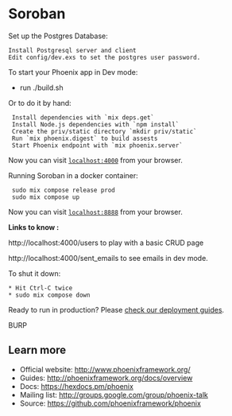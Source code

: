 # Soroban

Set up the Postgres Database:

    Install Postgresql server and client
    Edit config/dev.exs to set the postgres user password.

To start your Phoenix app in Dev mode:

  * run ./build.sh

Or to do it by hand:

     Install dependencies with `mix deps.get`
     Install Node.js dependencies with `npm install`
     Create the priv/static directory `mkdir priv/static`
     Run `mix phoenix.digest` to build assests
     Start Phoenix endpoint with `mix phoenix.server`

Now you can visit [`localhost:4000`](http://localhost:4000) from your browser.

Running Soroban in a docker container:
    
     sudo mix compose release prod
     sudo mix compose up

Now you can visit [`localhost:8888`](http://localhost:8888) from your browser.

**Links to know :**

http://localhost:4000/users to play with a basic CRUD page

http://localhost:4000/sent_emails to see emails in dev mode.


To shut it down:

    * Hit Ctrl-C twice
    * sudo mix compose down


Ready to run in production? Please [check our deployment guides](http://www.phoenixframework.org/docs/deployment).

BURP

## Learn more

  * Official website: http://www.phoenixframework.org/
  * Guides: http://phoenixframework.org/docs/overview
  * Docs: https://hexdocs.pm/phoenix
  * Mailing list: http://groups.google.com/group/phoenix-talk
  * Source: https://github.com/phoenixframework/phoenix
